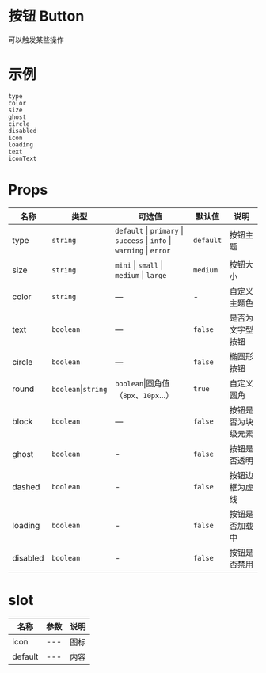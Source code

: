 # 按钮 Button

可以触发某些操作

# 示例
```demo
type
color
size
ghost
circle
disabled
icon
loading
text
iconText
```

# Props

| 名称 | 类型 | 可选值 | 默认值 | 说明 |
| --- | --- | --- | --- | --- |
| type | `string` | `default` \| `primary` \| `success` \| `info` \| `warning` \| `error` | `default` | 按钮主题 |
| size | `string` | `mini` \| `small` \| `medium` \| `large` | `medium` | 按钮大小 |
| color | `string` | — | - | 自定义主题色 |
| text | `boolean` | — | `false` | 是否为文字型按钮 |
| circle | `boolean` | — | `false` | 椭圆形按钮 |
| round | `boolean`\|`string` | `boolean`\|圆角值（`8px`、`10px`...） | `true` | 自定义圆角 |
| block | `boolean` | — | `false` | 按钮是否为块级元素   |
| ghost | `boolean` | - | `false` | 按钮是否透明 |
| dashed | `boolean` | - | `false` | 按钮边框为虚线 |
| loading | `boolean` | - | `false` | 按钮是否加载中 |
| disabled | `boolean` | - | `false` | 按钮是否禁用 |

# slot
| 名称 | 参数 | 说明 |
| --- | --- | --- |
| icon | --- | 图标 |
| default | --- | 内容 |
